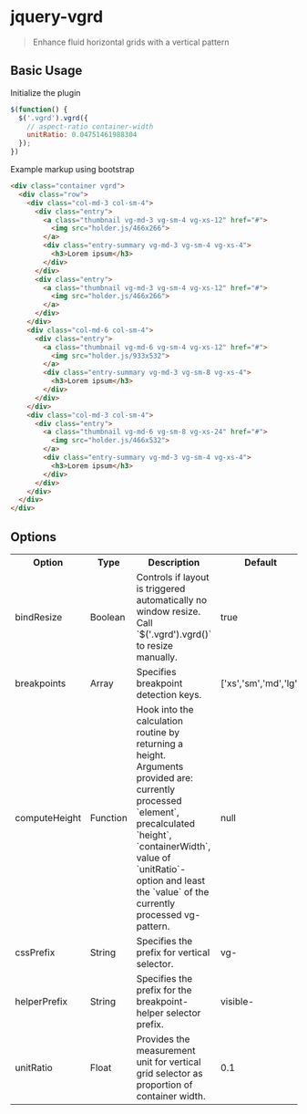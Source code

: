 jquery-vgrd
===========

> Enhance fluid horizontal grids with a vertical pattern


Basic Usage
-----------

Initialize the plugin
```js
$(function() {
  $('.vgrd').vgrd({
    // aspect-ratio container-width
    unitRatio: 0.04751461988304
  });
})
```

Example markup using bootstrap
```html
<div class="container vgrd">
  <div class="row">
    <div class="col-md-3 col-sm-4">
      <div class="entry">
        <a class="thumbnail vg-md-3 vg-sm-4 vg-xs-12" href="#">
          <img src="holder.js/466x266"> 
        </a>
        <div class="entry-summary vg-md-3 vg-sm-4 vg-xs-4">
          <h3>Lorem ipsum</h3>
        </div>
      </div>
      <div class="entry">
        <a class="thumbnail vg-md-3 vg-sm-4 vg-xs-12" href="#">
          <img src="holder.js/466x266"> 
        </a>
      </div>
    </div>
    <div class="col-md-6 col-sm-4">
      <div class="entry">
        <a class="thumbnail vg-md-6 vg-sm-4 vg-xs-12" href="#">
          <img src="holder.js/933x532"> 
        </a>
        <div class="entry-summary vg-md-3 vg-sm-8 vg-xs-4">
          <h3>Lorem ipsum</h3>
        </div>
      </div>
    </div>
    <div class="col-md-3 col-sm-4">
      <div class="entry">
        <a class="thumbnail vg-md-6 vg-sm-8 vg-xs-24" href="#">
          <img src="holder.js/466x532"> 
        </a>
        <div class="entry-summary vg-md-3 vg-sm-4 vg-xs-4">
          <h3>Lorem ipsum</h3>
        </div>
      </div>
    </div>
  </div>
</div>
```

Options
-------

<table>
  <tr>
    <th>Option</th><th>Type</th><th>Description</th><th>Default</th>
  </tr>
  <tr>
    <td>bindResize</td>
    <td>Boolean</td>
    <td>
      Controls if layout is triggered automatically no window resize. Call `$('.vgrd').vgrd()` to resize manually. 
    </td>
    <td>
      true
    </td>
  </tr>
  <tr>
    <td>breakpoints</td>
    <td>Array</td>
    <td>
      Specifies breakpoint detection keys.
    </td>
    <td>
      ['xs','sm','md','lg']
    </td>
  </tr>
  <tr>
    <td>computeHeight</td>
    <td>Function</td>
    <td>
      Hook into the calculation routine by returning a height. Arguments provided are: currently processed `element`, precalculated `height`, `containerWidth`, value of `unitRatio`-option and least the `value` of the currently processed vg-pattern.
    </td>
    <td>
      null
    </td>
  </tr>
  <tr>
    <td>cssPrefix</td>
    <td>String</td>
    <td>
      Specifies the prefix for vertical selector.
    </td>
    <td>
      vg-
    </td>
  </tr>
  <tr>
    <td>helperPrefix</td>
    <td>String</td>
    <td>
      Specifies the prefix for the breakpoint-helper selector prefix.
    </td>
    <td>
      visible-
    </td>
  </tr>
  <tr>
    <td>unitRatio</td>
    <td>Float</td>
    <td>
      Provides the measurement unit for vertical grid selector as proportion of container width. 
    </td>
    <td>
      0.1
    </td>
  </tr>
</table>